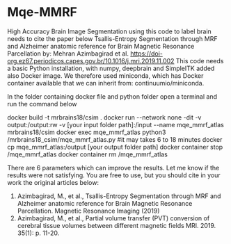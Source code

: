 # Mqe-MMRF
High Accuracy Brain Image Segmentation
using this code to label brain needs to cite the paper below
Tsallis-Entropy Segmentation through MRF and Alzheimer anatomic reference for Brain Magnetic Resonance Parcellation
by: Mehran Azimbagirad et al. https://doi-org.ez67.periodicos.capes.gov.br/10.1016/j.mri.2019.11.002
This code needs a basic Python installation, with numpy, deepbrain and SimpleITK added also Docker image. We therefore used miniconda, which has Docker container available that we can inherit from: continuumio/miniconda.

In the folder containing docker file and python folder open a terminal and run the command below

docker build  -t mrbrains18/csim .
docker run --network none -dit -v output:/output:rw -v [your input folder path]:/input --name mqe_mmrf_atlas  mrbrains18/csim
docker exec mqe_mmrf_atlas python3 /mrbrains18_csim/mqe_mmrf_atlas.py        #it may takes 6 to 18 minutes
docker cp mqe_mmrf_atlas:/output [your output folder path]
docker container stop /mqe_mmrf_atlas
docker container rm  /mqe_mmrf_atlas

There are 6 parameters which can improve the results. Let me know if the results were not satisfying.
You are free to use, but you should cite in your work the original articles below:

1.	Azimbagirad, M., et al., Tsallis-Entropy Segmentation through MRF and Alzheimer anatomic reference for Brain Magnetic Resonance Parcellation. Magnetic Resonance Imaging (2019)
2.	Azimbagirad, M., et al., Partial volume transfer (PVT) conversion of cerebral tissue volumes between different magnetic fields MRI. 2019. 35(1): p. 11-20.

